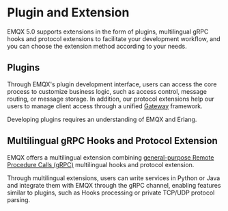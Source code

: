 # Plugin and Extension

EMQX 5.0 supports extensions in the form of plugins, multilingual gRPC hooks and protocol extensions to facilitate your development workflow, and you can choose the extension method according to your needs.

## Plugins

Through EMQX's plugin development interface, users can access the core process to customize business logic, such as access control, message routing, or message storage. In addition, our protocol extensions help our users to manage client access through a unified [Gateway](../gateway/gateway.md) framework.

Developing plugins requires an understanding of EMQX and Erlang.

## Multilingual gRPC Hooks and Protocol Extension

EMQX offers a multilingual extension combining [general-purpose Remote Procedure Calls (gRPC)](https://grpc.io/) multilingual hooks and protocol extension.

Through multilingual extensions, users can write services in Python or Java and integrate them with EMQX through the gRPC channel, enabling features similar to plugins, such as Hooks processing or private TCP/UDP protocol parsing.

